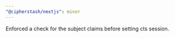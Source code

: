 ```yaml
---
"@cipherstash/nextjs": minor
---
```


Enforced a check for the subject claims before setting cts session.
